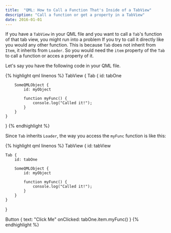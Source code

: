 ```yaml
---
title:  "QML: How to Call a Function That's Inside of a TabView"
description: "Call a function or get a property in a TabView"
date: 2016-01-01
---
```


If you have a `TabView` in your QML file and you want to call a `Tab`'s function of that tab view, you might run into a problem If you try to call it directly
like you would any other function. This is because `Tab` does not inherit from `Item`, it inherits from `Loader`. So you would need the `item` property of the
`Tab` to call a function or acces a property of it. 

Let's say you have the following code in your QML file.

{% highlight qml linenos %}
TabView {
    Tab {
        id: tabOne

        SomeQMLObject {
            id: myObject

            function myFunc() {
                console.log("Called it!");
            }
        }
    }
}
{% endhighlight %}

Since `Tab` inherits `Loader`, the way you access the `myFunc` function is like this:

{% highlight qml linenos %}
TabView {
    id: tabView

    Tab {
        id: tabOne

        SomeQMLObject {
            id: myObject

            function myFunc() {
                console.log("Called it!");
            }
        }
    }
}

Button {
    text: "Click Me"
    onClicked: tabOne.item.myFunc()
}
{% endhighlight %}
